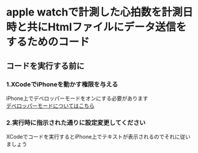 # apple watchで計測した心拍数を計測日時と共にHtmlファイルにデータ送信をするためのコード

## コードを実行する前に
### 1.XCodeでiPhoneを動かす権限を与える
iPhone上でデベロッパーモードをオンにする必要があります  
[デベロッパーモードについてはこちら](https://press.monaca.io/takuya/12662)

### 2.実行時に指示された通りに設定変更してください
XCodeでコードを実行するとiPhone上でテキストが表示されるのでそれに従いましょう  
